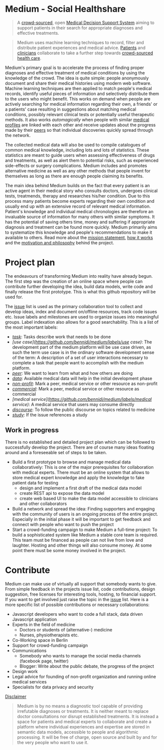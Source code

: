Medium - Social Healthshare
======
> A [crowd-sourced](https://github.com/bennidi/medium/wiki/Crowdsourcing), open [Medical Decision Support System](https://github.com/bennidi/medium/wiki/Glossary#medical-decision-support-system) aiming to support patients in their search for appropriate diagnoses and effective treatments.

> Medium uses machine learning techniques to record, filter and distribute patient experiences and medical advice. [Patients](http://github.com/bennidi/medium/wiki/How-it-works#patients) and [clinicians](http://github.com/bennidi/medium/wiki/How-it-works#clinicians) collaborate to take a further step towards [crowd-sourced health care](https://github.com/bennidi/medium/wiki/Crowdsourcing#crowdsourced-health-care).

Medium's primary goal is to accelerate the process of finding proper diagnoses and effective treatment of medical conditions by using the knowledge of the crowd. The idea is quite simple: people anonymously document and share their medical histories using modern web software. Machine learning techniques are then applied to match people's medical records, identify useful pieces of information and selectively distribute them to the users who might benefit. This works on demand when people are actively searching for medical information regarding their own, a friends' or a patients' case resulting in suggestions about matching medical conditions, possibly relevant clinical tests or potentially useful therapeutic methods. It also works _automagically_ when people with similar [medical profiles](https://github.com/bennidi/medium/wiki/Medical-Profiles) are linked with each other and receive updates about the progress made by their [peers](https://github.com/bennidi/medium/wiki/Medical-Profiles#medical-buddies) so that individual discoveries quickly spread through the network.

The collected medical data will also be used to compile catalogues of common medical knowledge, including lots and lots of statistics. These statistics are meant to guide users when assessing effectiveness of drugs and treatments, as well as alert them to potential risks, such as experienced side-effects or surgery complications. Medium includes and promotes alternative medicine as well as any other methods that people invent for themselves as long as there are enough people claiming its benefits.

The main idea behind Medium builds on the fact that every patient is an active agent in their medical story who consults doctors, undergoes clinical tests, treatmends, therapy and researches his/her condition. Due to this process many patients become experts regarding their own condition and usually end up with an extensive record of relevant medical information. Patient's knowledge and individual medical chronologies are therefore an invaluable source of information for many others with similar symptoms. It has the potential of saving others time, money and suffering if appropriate diagnosis and treatment can be found more quickly. Medium primarily aims to systematize this knowledge and people's recommendations to make it available to others. Read more about the [mission statement](http://github.com/bennidi/medium/wiki/Mission-Statement), [how it works](http://github.com/bennidi/medium/wiki/How-it-works) and the [motivation and philosophy](http://github.com/bennidi/medium/Motivation-and-Philosophy) behind the project.



# Project plan
The endeavours of transforming Medium into reality have already begun. The first step was the creation of an online space where people can contribute further developing the idea, build data models, write code and finally release the first prototype. This is what this github repository will be used for.

The [issue](https://github.com/bennidi/medium/issues) list is used as the primary collaboration tool to collect and develop ideas, index and document on/offline resources, track code issues etc. Issue labels and milestones are used to organize issues into meaningful groups. Label indexation also allows for a good searchability. This is a list of the most important labels:
 + *[task](https://github.com/bennidi/medium/labels/task)*: Tasks describe work that needs to be done
 + *[use case](https://github.com/bennidi/medium/labels/use case)*: The development part of the medium platform will be use case driven, as such the term use case is in the ordinary software development sense of the term: A description of a set of user interactions necessary to complete a task that people want to accomplish with the medium platform.
 + *[peer](https://github.com/bennidi/medium/labels/peer)*: We want to learn from what and how others are doing
 + *[data](https://github.com/bennidi/medium/labels/data)*: Available medical data will help in the initial development phase
 + *[non-profit](https://github.com/bennidi/medium/labels/non-profit)*: Mark a peer, medical service or other resource as non-profit
 + *[commercial](https://github.com/bennidi/medium/labels/commercial)*: Mark a peer, medical service or other resource as commercial
 + *[medical service](https://github.com/bennidi/medium/labels/medical service)*: A medical service that users may consume directly
 + *[discourse](https://github.com/bennidi/medium/labels/discourse)*: To follow the public discourse on topics related to medicine
 + *[study](https://github.com/bennidi/medium/labels/study)*: If the issue references a study

## Work in progress
There is no established and detailed project plan which can be followed to successfully develop the project. There are of course many ideas floating around and a foreseeable set of steps to be taken.

* Build a first prototype to browse and manage medical data collaboratively: This is one of the major prerequisites for collaboration with medical experts. There must be an online system that allows to store medical expert knowledge and apply the knowledge to fake patient data for testing
  * design and implement a first draft of the medical data model
  * create REST api to expose the data model
  * create web based UI to make the data model accessible to clinicians and other collaborators
* Build a network and spread the idea: Finding supporters and engaging with the community of users is an ongoing process of the entire project. Especially in the initial phase it will be important to get feedback and connect with people who want to push the project
* Start a crowd-funding campaign to make Medium a full-time project: To build a sophisticated system like Medium a stable core team is required. This team must be financed as people can not live from love and laughter. Hosting and other things will also consume money. At some point there must be some money involved in the project.

# Contribute
Medium can make use of virtually all support that somebody wants to give. From simple feedback in the projects issue list, code contributions, design suggestion, free licenses for interesting tools, hosting, to financial support. If you want to get involved just raise the topic in the [issue](https://github.com/bennidi/medium/issues) list. Here is a more specific list of possible contributions or necessary collaborations:

+ Javascript developers who want to code a full stack, data driven Javascript application
+ Experts in the field of medicine
  + Doctors or students of (alternative-) medicine
  + Nurses, physiotherapists etc.
+ Co-Working space in Berlin
+ Support for crowd-funding campaign
+ Communications
  + Somebody who wants to manage the social media channels (facebook page, twitter)
  + Blogger: Write about the public debate, the progress of the project
+ Design work
+ Legal advice for founding of non-profit organization and running online medical services
+ Specialists for data privacy and security


[Disclaimer](http://github.com/bennidi/medium/wiki/Disclaimer)
> Medium is by no means a diagnostic tool capable of providing irrefutable diagnoses or treatments. It is neither meant to replace doctor consultations nor disrupt established treatments. It is instead a space for patients and medical experts to collaborate and create a platform where individual experiences and expertise are stored in semantic data models, accessible to people and algorithmic processing. It will be free of charge, open source and built by and for the very people who want to use it.

